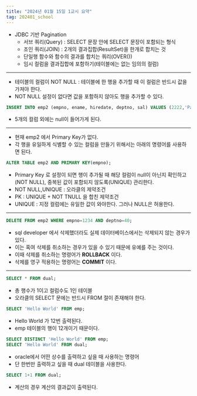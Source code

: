 ```yaml
---
title: "2024년 01월 15일 1교시 요약"
tag: 202401_school
---
```


- JDBC 기반 Pagination
  - 서브 쿼리(Query) : SELECT 문장 안에 SELECT 문장이 포함되는 형식
  - 조인 쿼리(JOIN) : 2개의 결과집합(ResultSet)을 한개로 합치는 것
  - 단일행 함수와 함수의 결과를 합치는 쿼리(OVER())
  - 임시 컬럼을 결과집합에 포함하기(테이블에는 없는 임의의 컬럼)

---

- 테이블의 컬럼이 NOT NULL : 테이블에 한 행을 추가할 때 이 컬럼은 반드시 값을 가져야 한다. 
- NOT NULL 설정이 없다면 값을 포함하지 않아도 행을 추가할 수 있다.

```sql
INSERT INTO emp2 (empno, ename, hiredate, deptno, sal) VALUES (2222,'Park','2023-12-04',40,3000);
```

- 5개의 컬럼 외에는 null이 들어가게 된다.

---

- 현재 emp2 에서 Primary Key가 없다. 
- 각 행을 유일하게 식별할 수 있는 컬럼을 만들기 위해서는 아래의 명령어를 사용하면 된다.

```sql
ALTER TABLE emp2 AND PRIMARY KEY(empno);
```

- Primary Key 로 설정이 되면 행이 추가될 때 해당 컬럼이 null이 아닌지 확인하고(NOT NULL), 중복된 값이 포함되지 않도록(UNIQUE) 관리한다.
- NOT NULL,UNIQUE : 오라클의 제약조건
- PK : UNIQUE + NOT TNULL 을 합친 제약조건
- UNIQUE : 지정 컬럼에는 유일한 값이 와야한다. 그러나 NULL은 허용한다.

---

```sql
DELETE FROM emp2 WHERE empno=1234 AND deptno=40;
```

- sql developer 에서 삭제했더라도 실제 데이터베이스에서는 삭제되지 않는 경우가 있다. 
- 이는 혹여 삭제를 취소하는 경우가 있을 수 있기 때문에 유예를 주는 것이다. 
- 이때 삭제를 취소하는 명령어가 **ROLLBACK** 이다.
- 삭제를 영구 적용하는 명령어는 **COMMIT** 이다.

---

```sql
SELECT * FROM dual;
```

- 총 행수가 1이고 컬럼수도 1인 테이블
- 오라클의 SELECT 문에는 반드시 FROM 절이 존재해야 한다.

```sql
SELECT 'Hello World' FROM emp;
```

- Hello World 가 12번 출력된다.
- emp 테이블의 행이 12개이기 때문이다.

```sql
SELECT DISTINCT 'Hello World' FROM emp;
SELECT 'Hello World' FROM dual;
```

- oracle에서 어떤 상수를 출력하고 싶을 때 사용하는 명령어
- 단 한번만 출력하고 싶을 때 dual 테이블을 사용한다.

```sql
SELECT 1+1 FROM dual;
```

- 계산의 경우 계산의 결과값이 출력된다.